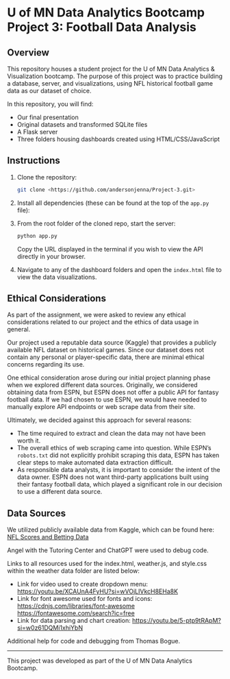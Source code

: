 # U of MN Data Analytics Bootcamp Project 3: Football Data Analysis

## Overview
This repository houses a student project for the U of MN Data Analytics & Visualization bootcamp. The purpose of this project was to practice building a database, server, and visualizations, using NFL historical football game data as our dataset of choice. 

In this repository, you will find:
- Our final presentation
- Original datasets and transformed SQLite files
- A Flask server
- Three folders housing dashboards created using HTML/CSS/JavaScript

## Instructions

1. Clone the repository:
   ```sh
   git clone <https://github.com/andersonjenna/Project-3.git>
   ```
2. Install all dependencies (these can be found at the top of the `app.py` file):

3. From the root folder of the cloned repo, start the server:
   ```sh
   python app.py
   ```
   Copy the URL displayed in the terminal if you wish to view the API directly in your browser.

4. Navigate to any of the dashboard folders and open the `index.html` file to view the data visualizations.

## Ethical Considerations

As part of the assignment, we were asked to review any ethical considerations related to our project and the ethics of data usage in general. 

Our project used a reputable data source (Kaggle) that provides a publicly available NFL dataset on historical games. Since our dataset does not contain any personal or player-specific data, there are minimal ethical concerns regarding its use.

One ethical consideration arose during our initial project planning phase when we explored different data sources. Originally, we considered obtaining data from ESPN, but ESPN does not offer a public API for fantasy football data. If we had chosen to use ESPN, we would have needed to manually explore API endpoints or web scrape data from their site.

Ultimately, we decided against this approach for several reasons:
- The time required to extract and clean the data may not have been worth it.
- The overall ethics of web scraping came into question. While ESPN’s `robots.txt` did not explicitly prohibit scraping this data, ESPN has taken clear steps to make automated data extraction difficult.
- As responsible data analysts, it is important to consider the intent of the data owner. ESPN does not want third-party applications built using their fantasy football data, which played a significant role in our decision to use a different data source.

## Data Sources
We utilized publicly available data from Kaggle, which can be found here:
[NFL Scores and Betting Data](https://www.kaggle.com/datasets/tobycrabtree/nfl-scores-and-betting-data)

Angel with the Tutoring Center and ChatGPT were used to debug code.

Links to all resources used for the index.html, weather.js, and style.css within the weather data folder are listed below:
- Link for video used to create dropdown menu: https://youtu.be/XCAUnA4FyHU?si=wVOjLIVkcH8EHa8K
- Link for font awesome used for fonts and icons: https://cdnjs.com/libraries/font-awesome https://fontawesome.com/search?ic=free
- Link for data parsing and chart creation: https://youtu.be/5-ptp9tRApM?si=w0z61DQMi1xhiYbN

Additional help for code and debugging from Thomas Bogue.

---

This project was developed as part of the U of MN Data Analytics Bootcamp.
